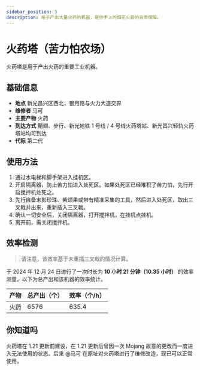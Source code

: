 ```yaml
---
sidebar_position: 5
description: 用于产出大量火药的机器，是你手上的烟花火箭的背后保障。
---
```


# 火药塔（苦力怕农场）

火药塔是用于产出火药的重要工业机器。

## 基础信息

- **地点** 新光昌兴区西北，银月路与火力大道交界
- **维修者** 马可
- **主要产物** 火药
- **到达方式** 鞘翅、步行、新光地铁 1 号线 / 4 号线火药塔站、新光昌兴轻轨火药塔站均可到达
- **代际** 第二代

## 使用方法

1. 通过水电梯和脚手架进入挂机区。
2. 开启隔离器，防止苦力怕进入处死区。如果处死区已经堆积了苦力怕，先行开启搅拌机处死之。
3. 先行自备末影珍珠、紫颂果或带有精准采集的工具，然后进入处死区，取出三叉戟并出来，重新插入三叉戟。
4. 确认一切安全后，关闭隔离器，打开搅拌机，在挂机点挂机。
5. 离开前，需关闭搅拌机。

## 效率检测

> 请注意，该效率基于未重插三叉戟的情况计算。

于 2024 年 12 月 24 日进行了一次时长为 **10 小时 21 分钟（10.35 小时）** 的效率测量。以下为总产出和该机器的效率统计。

| 产物 | 总产出（个） | 效率（个/h） |
| --- | --- | --- |
| 火药 | 6576 | 635.4 |

## 你知道吗

火药塔在 1.21 更新前建设，在 1.21 更新后曾因一次 Mojang 故意的更改而一度进入无法使用的状态。后来 @马可 在原址对火药塔进行了维修改造，现已可以正常使用。
